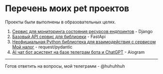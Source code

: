 # Перечень моих pet проектов #
Проекты были выполнены в образовательных целях.

1. [Сервис для мониторинга состояния ресурсов ендпоинтов](https://github.com/senylar/pet_monitoring_app.git) - Django
2. [Базовый API сервис для библиоеки](https://github.com/senylar/pet_library_api.git) - FastApi
3. [Неофициальная Python библиотека для взаимодействия с сервисом Мой налог](https://github.com/senylar/MoyNalogPy.git) - request/pydantic
4. [AI чат бот асистент на базе телеграм бота и ChatGPT](https://github.com/senylar/latoken_hack.git) - Aiogram

---

Готов ответить на вопросы, мой телеграмм - @huhuhhuh
